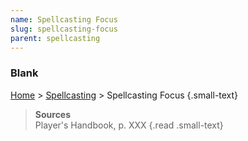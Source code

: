 ```yaml
---
name: Spellcasting Focus
slug: spellcasting-focus
parent: spellcasting
---
```

### Blank
[Home](home) > [Spellcasting](spellcasting) > Spellcasting Focus {.small-text}



> **Sources** <br/>
> Player's Handbook, p. XXX
{.read .small-text}
